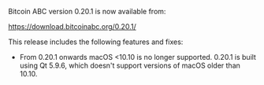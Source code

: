 Bitcoin ABC version 0.20.1 is now available from:

  <https://download.bitcoinabc.org/0.20.1/>

This release includes the following features and fixes:
 - From 0.20.1 onwards macOS <10.10 is no longer supported.
   0.20.1 is built using Qt 5.9.6, which doesn't support
   versions of macOS older than 10.10.
